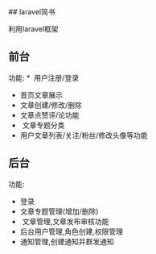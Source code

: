 
﻿## laravel简书

利用laravel框架

## 前台
功能:
*  用户注册/登录
*  首页文章展示
*  文章创建/修改/删除
*  文章点赞评/论功能
*  文章专题分类
*  用户文章列表/关注/粉丝/修改头像等功能

## 后台

功能:

*  登录
*  文章专题管理(增加/删除)
*  文章管理,文章发布审核功能
*  后台用户管理,角色创建,权限管理
*  通知管理,创建通知并群发通知
